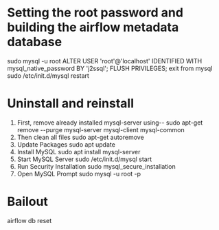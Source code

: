 # Setting the root password and building the airflow metadata database
sudo mysql -u root
ALTER USER 'root'@'localhost' IDENTIFIED WITH mysql_native_password BY 'j2ssql';
FLUSH PRIVILEGES;
exit from mysql
sudo /etc/init.d/mysql restart

# Uninstall and reinstall
1. First, remove already installed mysql-server using--
sudo apt-get remove --purge mysql-server mysql-client mysql-common
2. Then clean all files
sudo apt-get autoremove
3. Update Packages
sudo apt update
4. Install MySQL
sudo apt install mysql-server
5. Start MySQL Server
sudo /etc/init.d/mysql start
6. Run Security Installation
sudo mysql_secure_installation
7. Open MySQL Prompt
sudo mysql -u root -p

# Bailout
airflow db reset